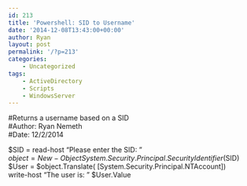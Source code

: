 ```yaml
---
id: 213
title: 'Powershell: SID to Username'
date: '2014-12-08T13:43:00+00:00'
author: Ryan
layout: post
permalink: '/?p=213'
categories:
    - Uncategorized
tags:
    - ActiveDirectory
    - Scripts
    - WindowsServer
---
```


\#Returns a username based on a SID  
\#Author: Ryan Nemeth  
\#Date: 12/2/2014

$SID = read-host “Please enter the SID: ”  
$object = New-Object System.Security.Principal.SecurityIdentifier($SID)  
$User = $object.Translate( \[System.Security.Principal.NTAccount\])  
write-host “The user is: ” $User.Value